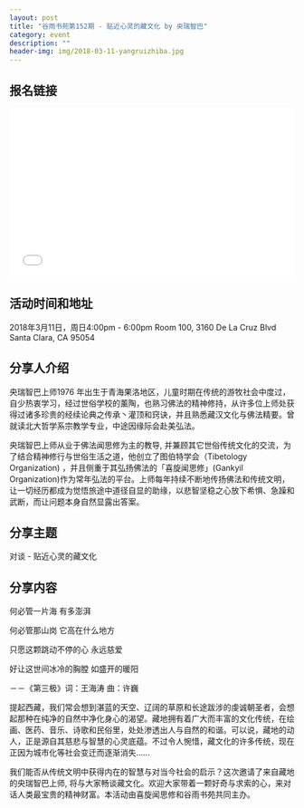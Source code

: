 ```yaml
---
layout: post
title: "谷雨书苑第152期 - 贴近心灵的藏文化 by 央瑞智巴"
category: event
description: ""
header-img: img/2018-03-11-yangruizhiba.jpg
---
```


## 报名链接
<div style="width:100%; text-align:left;" ><iframe src="//eventbrite.com/tickets-external?eid=43586361982&ref=etckt" frameborder="0" height="300" width="100%" vspace="0" hspace="0" marginheight="5" marginwidth="5" scrolling="auto" allowtransparency="true"></iframe></div>

## 活动时间和地址
2018年3月11日，周日4:00pm - 6:00pm
Room 100, 3160 De La Cruz Blvd Santa Clara, CA 95054

## 分享人介绍
央瑞智巴上师1976 年出生于青海果洛地区，儿童时期在传统的游牧社会中度过，自少热衷学习，经过世俗学校的薰陶，也熟习佛法的精神修持，从许多位上师处获得过诸多珍贵的经续论典之传承丶灌顶和窍诀，并且熟悉藏汉文化与佛法精要。曾就读北大哲学系宗教学专业，中途因缘际会赴美弘法。

央瑞智巴上师从业于佛法闻思修为主的教导, 并兼顾其它世俗传统文化的交流，为了结合精神修行与世俗生活之道，他创立了图伯特学会（Tibetology Organization) ，并且侧重于其弘扬佛法的「喜旋闻思修」(Gankyil Organization)作为常年弘法的平台。上师每年持续不断地传扬佛法和传统文明，让一切经历都成为觉悟旅途中道径自显的助缘，以悲智坚稳之心放下希惧、急躁和武断，而让问题本身自然显露出答案。

## 分享主题


对谈 - 贴近心灵的藏文化


## 分享内容 

何必管一片海  有多澎湃

何必管那山岗  它高在什么地方

只愿这颗跳动不停的心  永远慈爱

好让这世间冰冷的胸膛  如盛开的暖阳

－－《第三极》词：王海涛 曲：许巍




提起西藏，我们常会想到湛蓝的天空、辽阔的草原和长途跋涉的虔诚朝圣者，会想起那种在纯净的自然中净化身心的渴望。藏地拥有着广大而丰富的文化传统，在绘画、医药、音乐、诗歌和民俗里，处处渗透出人与自然的和谐。可以说，藏地的动人，正是源自其慈悲与智慧的心灵底蕴。不过令人惋惜，藏文化的许多传统，现在正因为城市化等社会变迁而逐渐消失……

我们能否从传统文明中获得内在的智慧与对当今社会的启示？这次邀请了来自藏地的央瑞智巴上师, 将与大家畅谈藏文化。欢迎大家带着一颗好奇与求索的心，来对话人类最宝贵的精神财富。本活动由喜旋闻思修和谷雨书苑共同主办。
